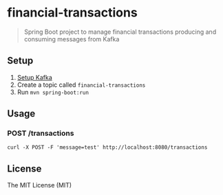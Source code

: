 # financial-transactions
> Spring Boot project to manage financial transactions producing and consuming messages from Kafka

## Setup
1) [Setup Kafka](https://kafka.apache.org/quickstart)
2) Create a topic called `financial-transactions`
3) Run `mvn spring-boot:run`

## Usage
### POST /transactions
```shell script
curl -X POST -F 'message=test' http://localhost:8080/transactions
```

## License
The MIT License (MIT)